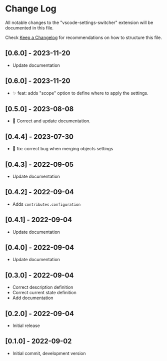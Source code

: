 # Change Log

All notable changes to the "vscode-settings-switcher" extension will be documented in this file.

Check [Keep a Changelog](http://keepachangelog.com/) for recommendations on how to structure this file.

## [0.6.0] - 2023-11-20

-   Update documentation

## [0.6.0] - 2023-11-20

-   ✨ feat: adds "scope" option to define where to apply the settings.

## [0.5.0] - 2023-08-08

-   📄 Correct and update documentation.

## [0.4.4] - 2023-07-30

-   🐞 fix: correct bug when merging objects settings

## [0.4.3] - 2022-09-05

-   Update documentation

## [0.4.2] - 2022-09-04

-   Adds `contributes.configuration`

## [0.4.1] - 2022-09-04

-   Update documentation

## [0.4.0] - 2022-09-04

-   Update documentation

## [0.3.0] - 2022-09-04

-   Correct description definition
-   Correct current state definition
-   Add documentation

## [0.2.0] - 2022-09-04

-   Initial release

## [0.1.0] - 2022-09-02

-   Initial commit, development version

